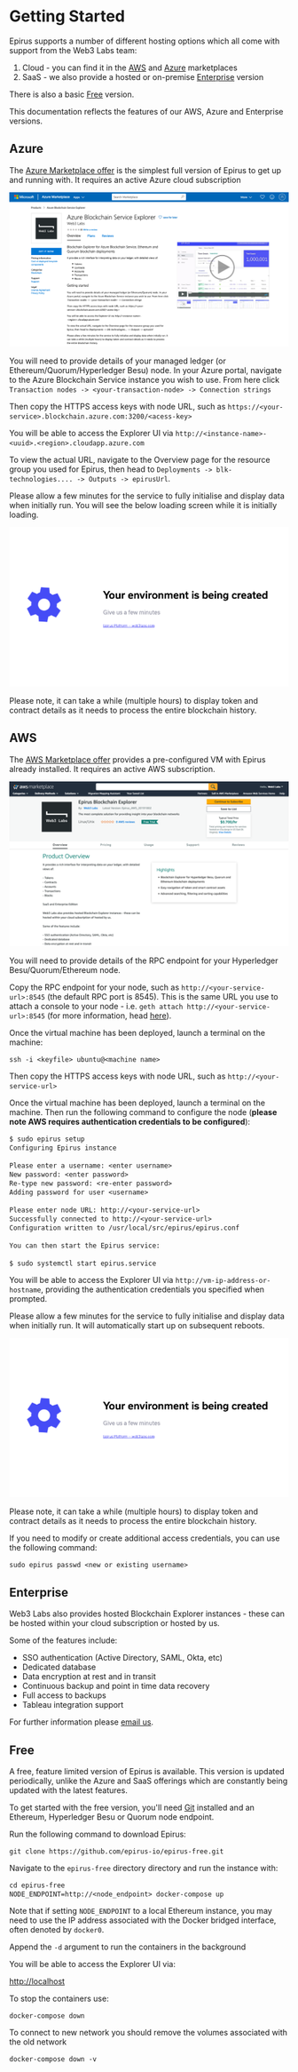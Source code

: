# Getting Started

Epirus supports a number of different hosting options which all come with support from the Web3 Labs team:

1. Cloud - you can find it in the [AWS](https://web3labs.com/aws-offer) and [Azure](https://web3labs.com/azure-offer) marketplaces
1. SaaS - we also provide a hosted or on-premise [Enterprise](#enterprise) version

There is also a basic [Free](#free) version.

This documentation reflects the features of our AWS, Azure and Enterprise versions.

## Azure

The [Azure Marketplace offer](https://web3labs.com/azure-offer) is the simplest full version of Epirus 
to get up and running with. It requires an active Azure cloud subscription

![Azure Marketplace offer](./img/azure_offer.png)

You will need to provide details of your managed ledger (or Ethereum/Quorum/Hyperledger Besu) node. In your Azure portal, navigate to the Azure Blockchain Service instance you wish to use. From here click `Transaction nodes -> <your-transaction-node> -> Connection strings`

Then copy the HTTPS access keys with node URL, such as `https://<your-service>.blockchain.azure.com:3200/<acess-key>`

You will be able to access the Explorer UI via `http://<instance-name>-<uuid>.<region>.cloudapp.azure.com`

To view the actual URL, navigate to the Overview page for the resource group you used for Epirus, then head to `Deployments -> blk-technologies.... -> Outputs -> epirusUrl`.

Please allow a few minutes for the service to fully initialise and display data when initially run. You will see the below loading screen while it is initially loading.

![loading screen](./img/loading.png)

Please note, it can take a while (multiple hours) to display token and contract details as it needs to process the entire blockchain history.

## AWS

The [AWS Marketplace offer](https://web3labs.com/aws-offer) provides a pre-configured VM with 
Epirus already installed. It requires an active AWS subscription.

![AWS Marketplace offer](./img/aws_offer.png)

You will need to provide details of the RPC endpoint for your Hyperledger Besu/Quorum/Ethereum node. 

Copy the RPC endpoint for your node, such as `http://<your-service-url>:8545` (the default RPC port is 8545). This is the same URL you use to attach a console to your node - i.e. `geth attach http://<your-service-url>:8545` (for more information, head [here](https://github.com/ethereum/wiki/wiki/JSON-RPC#json-rpc-endpoint)).

Once the virtual machine has been deployed, launch a terminal on the machine:

``` shell
ssh -i <keyfile> ubuntu@<machine name>
```

Then copy the HTTPS access keys with node URL, such as `http://<your-service-url>`

Once the virtual machine has been deployed, launch a terminal on the machine. Then run the following command to configure the node (**please note AWS requires authentication credentials to be configured**):

``` shell
$ sudo epirus setup
Configuring Epirus instance

Please enter a username: <enter username>
New password: <enter password>
Re-type new password: <re-enter password>
Adding password for user <username>

Please enter node URL: http://<your-service-url>
Successfully connected to http://<your-service-url>
Configuration written to /usr/local/src/epirus/epirus.conf

You can then start the Epirus service:

$ sudo systemctl start epirus.service
```

You will be able to access the Explorer UI via `http://vm-ip-address-or-hostname`, providing the authentication credentials you specified when prompted.

Please allow a few minutes for the service to fully initialise and display data when initially run. It will automatically start up on subsequent reboots.

![loading screen](./img/loading.png)

Please note, it can take a while (multiple hours) to display token and contract details as it needs to process the entire blockchain history.

If you need to modify or create additional access credentials, you can use the following command:

``` shell
sudo epirus passwd <new or existing username>
```

## Enterprise

Web3 Labs also provides hosted Blockchain Explorer instances - these can be hosted within your cloud subscription or hosted by us.

Some of the features include:

- SSO authentication (Active Directory, SAML, Okta, etc)
- Dedicated database
- Data encryption at rest and in transit
- Continuous backup and point in time data recovery
- Full access to backups
- Tableau integration support 

For further information please [email us](mailto:hi@web3labs.com). 


## Free 

A free, feature limited version of Epirus is available. This version is updated periodically, unlike the Azure and SaaS offerings which are constantly being updated with the latest features.

To get started with the free version, you'll need [Git](https://git-scm.com/) installed and an Ethereum, Hyperledger Besu or Quorum node endpoint. 

Run the following command to download Epirus:

``` shell
git clone https://github.com/epirus-io/epirus-free.git
```

Navigate to the `epirus-free` directory directory and run the instance with:

``` shell
cd epirus-free
NODE_ENDPOINT=http://<node_endpoint> docker-compose up
```

Note that if setting `NODE_ENDPOINT` to a local Ethereum instance, you may need to use the IP address associated with the Docker bridged interface, often denoted by `docker0`.

Append the `-d` argument to run the containers in the background

You will be able to access the Explorer UI via:

[http://localhost](http://localhost/)

To stop the containers use:

``` shell
docker-compose down
```

To connect to new network you should remove the volumes associated with the old network

``` shell
docker-compose down -v
```

